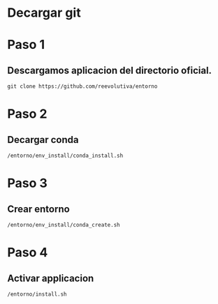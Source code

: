 # Decargar git

# Paso 1
## Descargamos aplicacion del directorio oficial.
``git clone https://github.com/reevolutiva/entorno``

# Paso 2
## Decargar conda
``/entorno/env_install/conda_install.sh``

# Paso 3
## Crear entorno
``/entorno/env_install/conda_create.sh``

# Paso 4
## Activar applicacion
``/entorno/install.sh``